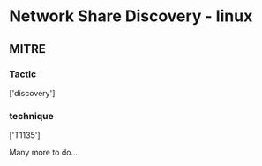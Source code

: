 # Network Share Discovery - linux

## MITRE

### Tactic
['discovery']

### technique
['T1135']

Many more to do...
